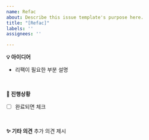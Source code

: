 ```yaml
---
name: Refac
about: Describe this issue template's purpose here.
title: "[Refac]"
labels: ''
assignees: ''

---
```


**💡 아이디어**
- 리팩이 필요한 부분 설명
<br>

**📌 진행상황**
- [ ] 완료되면 체크
<br>

**✨ 기타 의견**
추가 의견 제시
<br>
